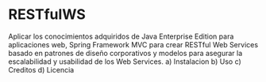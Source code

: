 # RESTfulWS
Aplicar los conocimientos adquiridos de Java Enterprise Edition para aplicaciones web, Spring Framework MVC para crear RESTful Web Services basado en patrones de diseño corporativos y modelos para asegurar la escalabilidad y usabilidad de los Web Services.
a) Instalacion
b) Uso
c) Creditos
d) Licencia
